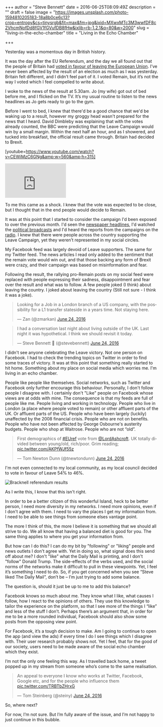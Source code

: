 +++
author = "Steve Bennett"
date = 2016-06-25T08:09:49Z
description = ""
draft = false
image = "https://images.unsplash.com/photo-1594810205183-18a8b0ce6c13?crop=entropy&cs=tinysrgb&fit=max&fm=jpg&ixid=MXwxMTc3M3wwfDF8c2VhcmNofDd8fGV1fGVufDB8fHw&ixlib=rb-1.2.1&q=80&w=2000"
slug = "living-in-the-echo-chamber"
title = "Living in the Echo Chamber"

+++


Yesterday was a momentous day in British history.

It was the day after the EU Referendum, and the day we all found out that the people of Britain had [voted in favour of leaving the European Union](http://www.bbc.co.uk/news/politics/eu_referendum/results). I’ve never been affected by the result of an election as much as I was yesterday. Britain felt different, and I didn’t feel part of it. I voted Remain, but it’s not the way I voted which I feel compelled to write about.

I woke to the news of the result at 5.30am. Jo (my wife) got out of bed before me, and I flicked on the TV. It’s my usual routine to listen to the news headlines as Jo gets ready to go to the gym.

Before I went to bed, I knew that there'd be a good chance that we'd be waking up to a result, however my groggy head wasn't prepared for the news that I heard. David Dimbleby was explaining that with the votes already counted, the BBC were predicting that the Leave Campaign would win by a small margin. Within the next half an hour, and as I showered, and tucked into breakfast, the official result came through. Britain had decided to Brexit.

[youtube=https://www.youtube.com/watch?v=CEWiMzC6GNg&amp;w=560&amp;h=315]

<iframe width="200" height="113" src="https://www.youtube.com/embed/CEWiMzC6GNg?feature=oembed" frameborder="0" allow="accelerometer; autoplay; clipboard-write; encrypted-media; gyroscope; picture-in-picture" allowfullscreen></iframe>

To me this came as a shock. I knew that the vote was expected to be close, but I thought that in the end people would decide to Remain.

It was at this point that I started to consider the campaign I'd been exposed to over the previous month. I'd seen the [newspaper headlines](http://www.bbc.co.uk/news/blogs-the-papers-36572865), I'd watched the [political broadcasts](http://www.bbc.co.uk/programmes/b07d6g8y) and I'd heard the reports from the campaigns on the [radio](http://www.bbc.co.uk/programmes/p03rdks3). I knew that there were people across the country supporting the Leave Campaign, yet they weren’t represented in my social circles.

My Facebook feed was largely devoid of Leave supporters. The same for my Twitter feed. The news articles I read only added to the sentiment that the remain vote would win out, and that those backing any form of Brexit were crazy, and their campaign was based on misinformation and fear.

Following the result, the rallying pro-Remain posts on my social feed were replaced with people expressing their sadness, disappointment and fear over the result and what was to follow. A few people joked (I think) about leaving the country. I joked about leaving the country (Still not sure - I think it was a joke).

<blockquote class="twitter-tweet"><p lang="en" dir="ltr">Looking for a Job in a London branch of a US company, with the possibility for a L1 transfer stateside in a years time. Not staying here.</p>&mdash; Zan (@zmarkan) <a href="https://twitter.com/zmarkan/status/746197160950009856?ref_src=twsrc%5Etfw">June 24, 2016</a></blockquote>
<script async src="https://platform.twitter.com/widgets.js" charset="utf-8"></script>

<blockquote class="twitter-tweet"><p lang="en" dir="ltr">I had a conversation last night about living outside of the UK. Last night it was hypothetical. I think we should revisit it today.</p>&mdash; Steve Bennett 💙 (@stevebennett) <a href="https://twitter.com/stevebennett/status/746290553642323968?ref_src=twsrc%5Etfw">June 24, 2016</a></blockquote>
<script async src="https://platform.twitter.com/widgets.js" charset="utf-8"></script>

I didn't see anyone celebrating the Leave victory. Not one person on Facebook. I had to check the trending topics on Twitter in order to find some traces of victory. It was at this point that something really started to hit home. Something about my place on social media which worries me. I'm living in an echo chamber.

People like people like themselves. Social networks, such as Twitter and Facebook only further encourage this behaviour. Personally, I don't follow people I disagree with. I certainly don't "Like" people on Facebook whose views are at odds with mine. The consequence is that my feeds are full of people like me. People living and working in technology. People who live in London (a place where people voted to remain) or other affluent parts of the UK. Or affluent parts of the US. People who have been largely (luckily) unaffected by the 2008 financial crisis. People who are not on benefits. People who have not been affected by George Osbourne's austerity budgets. People who shop at Waitrose. People who are not “old”.

<blockquote class="twitter-tweet"><p lang="en" dir="ltr">First demographics of <a href="https://twitter.com/hashtag/EUref?src=hash&amp;ref_src=twsrc%5Etfw">#EUref</a> vote from <a href="https://twitter.com/LordAshcroft?ref_src=twsrc%5Etfw">@LordAshcroft</a>. UK totally divided between young/old, rich/poor. Grim reading; <a href="https://t.co/AKPfWJf55z">pic.twitter.com/AKPfWJf55z</a></p>&mdash; Tom Newton Dunn (@tnewtondunn) <a href="https://twitter.com/tnewtondunn/status/746323670570831873?ref_src=twsrc%5Etfw">June 24, 2016</a></blockquote>
<script async src="https://platform.twitter.com/widgets.js" charset="utf-8"></script>

I'm not even connected to my local community, as my local council decided to vote in favour of Leave 54% to 46%.

![Bracknell referendum results](__GHOST_URL__/content/images/2021/02/f2e8c-img.png)

As I write this, I know that this isn't right.

In order to be a better citizen of this wonderful Island, heck to be better person, I need more diversity in my networks. I need more opinions, even if I don't agree with them. I need to vary the places I get my information from. I need to be able to see things from someone elses vantage point.

The more I think of this, the more I believe it is something that we should all strive to do. We all know that having a balanced diet is good for you. The same thing applies to where you get your information from.

But how can I do this? I can do my bit by "following" or "liking" people and news outlets I don't agree with. Yet in doing so, what signal does this send off about me? I don't "like" what the Daily Mail is printing, and I don't "follow" Donald Trump. The side-effects of the verbs used, and the social norms of the networks make it difficult to pull in these viewpoints. Yet, I feel it’s something I need to do. So, if you get concerned when you see “Steve liked The Daily Mail”, don’t be – I’m just trying to add some balance.

The question is, should it just be up to me to add this balance?

Facebook knows so much about me. They know what I like, what causes I follow, how I react to the opinions of others. They use this knowledge to tailor the experience on the platform, so that I see more of the things I “like” and less of the stuff I don’t. Perhaps there’s an argument that, in order for me to be a more rounded individual, Facebook should also show some posts from the opposing view point.

For Facebook, it’s a tough decision to make. Am I going to continue to open the app (and view the ads) if every time I do I see things which I disagree with. Their user research probably shows not. Yet I feel, that for the good of our society, users need to be made aware of the social echo chamber which they exist.

I’m not the only one feeling this way. As I travelled back home, a tweet popped up in my stream from someone who’s come to the same realisation.

<blockquote class="twitter-tweet"><p lang="en" dir="ltr">An appeal to everyone I know who works at Twitter, Facebook, Google etc, and for the people who influence them <a href="https://t.co/TRBTbZHrxG">pic.twitter.com/TRBTbZHrxG</a></p>&mdash; Tom Steinberg (@steiny) <a href="https://twitter.com/steiny/status/746352702284771329?ref_src=twsrc%5Etfw">June 24, 2016</a></blockquote>
<script async src="https://platform.twitter.com/widgets.js" charset="utf-8"></script>

So, where next?

For now, I’m not sure. But I’m fully aware of the issue, and I’m not happy to just continue in this bubble.



